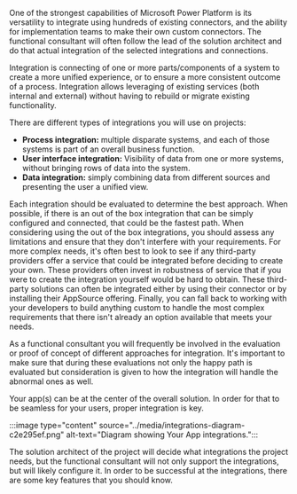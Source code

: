 One of the strongest capabilities of Microsoft Power Platform is its versatility to integrate using hundreds of existing connectors, and the ability for implementation teams to make their own custom connectors. The functional consultant will often follow the lead of the solution architect and do that actual integration of the selected integrations and connections.

Integration is connecting of one or more parts/components of a system to create a more unified experience, or to ensure a more consistent outcome of a process. Integration allows leveraging of existing services (both internal and external) without having to rebuild or migrate existing functionality.

There are different types of integrations you will use on projects:

 -  **Process integration:** multiple disparate systems, and each of those systems is part of an overall business function.
 -  **User interface integration:** Visibility of data from one or more systems, without bringing rows of data into the system.
 -  **Data integration:** simply combining data from different sources and presenting the user a unified view.

Each integration should be evaluated to determine the best approach. When possible, if there is an out of the box integration that can be simply configured and connected, that could be the fastest path. When considering using the out of the box integrations, you should assess any limitations and ensure that they don't interfere with your requirements. For more complex needs, it's often best to look to see if any third-party providers offer a service that could be integrated before deciding to create your own. These providers often invest in robustness of service that if you were to create the integration yourself would be hard to obtain. These third-party solutions can often be integrated either by using their connector or by installing their AppSource offering. Finally, you can fall back to working with your developers to build anything custom to handle the most complex requirements that there isn't already an option available that meets your needs.

As a functional consultant you will frequently be involved in the evaluation or proof of concept of different approaches for integration. It's important to make sure that during these evaluations not only the happy path is evaluated but consideration is given to how the integration will handle the abnormal ones as well.

Your app(s) can be at the center of the overall solution. In order for that to be seamless for your users, proper integration is key.

:::image type="content" source="../media/integrations-diagram-c2e295ef.png" alt-text="Diagram showing Your App integrations.":::


The solution architect of the project will decide what integrations the project needs, but the functional consultant will not only support the integrations, but will likely configure it. In order to be successful at the integrations, there are some key features that you should know.

